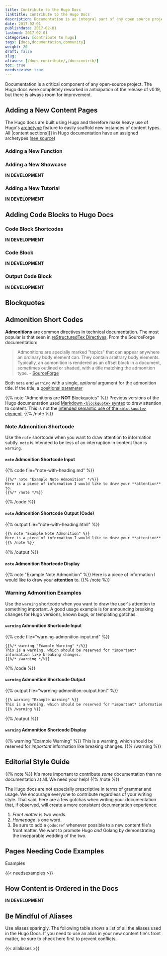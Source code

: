 ```yaml
---
title: Contribute to the Hugo Docs
linktitle: Contribute to the Hugo Docs
description: Documentation is an integral part of any open source project. The Hugo docs are as much a work in progress as the source it attempts to teach its users.
date: 2017-02-01
publishdate: 2017-02-01
lastmod: 2017-02-01
categories: [contribute to hugo]
tags: [docs,documentation,community]
weight: 20
draft: false
slug:
aliases: [/docs-contribute/,/docscontrib/]
toc: true
needsreview: true
---
```


Documentation is a critical component of any open-source project. The Hugo docs were completely reworked in anticipation of the release of v0.19, but there is always room for improvement.

<!-- ## Edit Locally and Submit a Pull Request

**IN DEVELOPMENT**

## How Content is Ordered in the Hugo Docs

**IN DEVELOPMENT** -->

## Adding a New Content Pages

The Hugo docs are built using Hugo and therefore make heavy use of Hugo's [archetype][] feature to easily scaffold new instances of content types. All [content sections][] in Hugo documentation have an assigned archetypes ([see source][archsource])


### Adding a New Function


### Adding a New Showcase

**IN DEVELOPMENT**

### Adding a New Tutorial

**IN DEVELOPMENT**

## Adding Code Blocks to Hugo Docs

### Code Block Shortcodes

**IN DEVELOPMENT**

### Code Block

**IN DEVELOPMENT**

### Output Code Block

**IN DEVELOPMENT**

## Blockquotes


## Admonition Short Codes

**Admonitions** are common directives in technical documentation. The most popular is that seen in [reStructuredTex Directives][sourceforge]. From the SourceForge documentation:

> Admonitions are specially marked "topics" that can appear anywhere an ordinary body element can. They contain arbitrary body elements. Typically, an admonition is rendered as an offset block in a document, sometimes outlined or shaded, with a title matching the admonition type. - [SourceForge][sourceforge]


Both `note` and `warning` with a single, *optional* argument for the admonition title. If the title, a [positional parameter][shortcodeparams]

{{% note "Admonitions are **NOT** Blockquotes" %}}
Previous versions of the Hugo documentation used [Markdown `<blockquote>` syntax](https://github.com/adam-p/markdown-here/wiki/Markdown-Cheatsheet#blockquotes) to draw attention to content. This is not the [intended semantic use of the `<blockquote>` element](http://html5doctor.com/cite-and-blockquote-reloaded/).
{{% /note %}}

### Note Admonition Shortcode

Use the `note` shortcode when you want to draw attention to information subtly. `note` is intended to be less of an interruption in content than is `warning`.

#### `note` Admonition Shortcode Input

{{% code file="note-with-heading.md" %}}
```golang
{{%/* note "Example Note Admonition" */%}}
Here is a piece of information I would like to draw your **attention** to.
{{%/* /note */%}}
```
{{% /code %}}

#### `note` Admonition Shortcode Output (Code)

{{% output file="note-with-heading.html" %}}
```html
{{% note "Example Note Admonition" %}}
Here is a piece of information I would like to draw your **attention** to.
{{% /note %}}
```
{{% /output %}}

#### `note` Admonition Shortcode Display

{{% note "Example Note Admonition" %}}
Here is a piece of information I would like to draw your **attention** to.
{{% /note %}}

### Warning Admonition Examples

Use the `warning` shortcode when you want to draw the user's attention to something important. A good usage example is for announcing breaking changes for Hugo versions, known bugs, or templating gotchas.

#### `warning` Admonition Shortcode Input

{{% code file="warning-admonition-input.md" %}}
```golang
{{%/* warning "Example Warning" */%}}
This is a warning, which should be reserved for *important* information like breaking changes.
{{%/* /warning */%}}
```
{{% /code %}}

#### `warning` Admonition Shortcode Output

{{% output file="warning-admonition-output.html" %}}
```html
{{% warning "Example Warning" %}}
This is a warning, which should be reserved for *important* information like breaking changes.
{{% /warning %}}
```
{{% /output %}}

#### `warning` Admonition Shortcode Display

{{% warning "Example Warning" %}}
This is a warning, which should be reserved for *important* information like breaking changes.
{{% /warning %}}

<!-- ## Example Site Shortcodes

### Example File Shortcode

### Example Front Matter Shortcode -->

## Editorial Style Guide

{{% note %}}
It's more important to contribute *some* documentation than no documentation at all. We need your help!
{{% /note %}}

The Hugo docs are not especially prescriptive in terms of grammar and usage. We encourage everyone to contribute regardless of your writing style. That said, here are a few gotchas when writing your documentation that, if observed, will create a more consistent documentation experience:

1. *Front matter* is two words.
2. *Homepage* is one word.
3. Be sure to add a `godocref` whenever possible to a new content file's front matter. We want to promote Hugo *and* Golang by demonstrating the inseparable wedding of the two.

## Pages Needing Code Examples

Examples

{{< needsexamples >}}

## How Content is Ordered in the Docs

**IN DEVELOPMENT**

## Be Mindful of Aliases

Use aliases sparingly. The following table shows a list of all the aliases used in the Hugo Docs. If you need to use an alias in your new content file's front matter, be sure to check here first to prevent conflicts.

{{< allaliases >}}

[archsource]: https://github.com/spf13/hugo/tree/master/docs/archetypes
[archetype]: /content-management/archetypes/
[shortcodeparams]: content-management/shortcodes/#shortcodes-without-markdown
[sourceforge]: http://docutils.sourceforge.net/docs/ref/rst/directives.html#admonitions